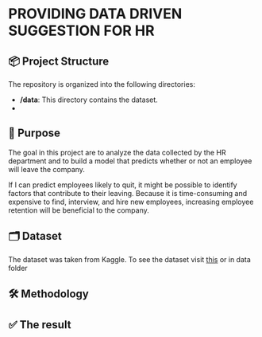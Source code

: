 # PROVIDING DATA DRIVEN SUGGESTION FOR HR 

## 📦 Project Structure

The repository is organized into the following directories:

- **/data**: This directory contains the dataset.
- 

## 🎯 Purpose
The goal in this project are to analyze the data collected by the HR department and to build a model that predicts whether or not an employee will leave the company.

If I can predict employees likely to quit, it might be possible to identify factors that contribute to their leaving. Because it is time-consuming and expensive to find, interview, and hire new employees, increasing employee retention will be beneficial to the company.
## 🗂️ Dataset
The dataset was taken from Kaggle. To see the dataset visit [this]([doc:linking-to-pages#anchor-links](https://www.kaggle.com/datasets/mfaisalqureshi/hr-analytics-and-job-prediction?select=HR_comma_sep.csv))  or in data folder
## 🛠️ Methodology

## ✅ The result
